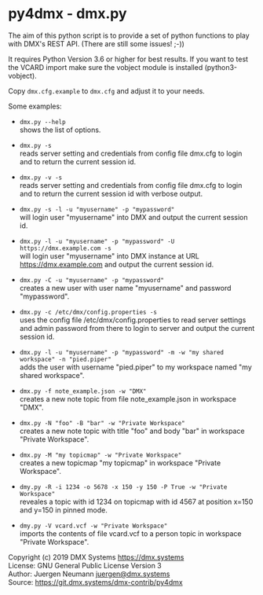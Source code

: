 py4dmx - dmx.py
===============


The aim of this python script is to provide a set of python functions to play
with DMX's REST API. (There are still some issues! ;-))

It requires Python Version 3.6 or higher for best results. If you want to test
the VCARD import make sure the vobject module is installed (python3-vobject).

Copy `dmx.cfg.example` to `dmx.cfg` and adjust it to your needs.


Some examples:

 * `dmx.py --help`  
   shows the list of options.

 * `dmx.py -s`  
   reads server setting and credentials from config file dmx.cfg to login and to return
   the current session id.

 * `dmx.py -v -s`  
   reads server setting and credentials from config file dmx.cfg to login and to return
   the current session id with verbose output.

 * `dmx.py -s -l -u "myusername" -p "mypassword"`  
   will login user "myusername" into DMX and output the current session id.

 * `dmx.py -l -u "myusername" -p "mypassword" -U https://dmx.example.com -s`  
   will login user "myusername" into DMX instance at URL https://dmx.example.com
   and output the current session id.

 * `dmx.py -C -u "myusername" -p "mypassword"`  
   creates a new user with user name "myusername" and password "mypassword".

 * `dmx.py -c /etc/dmx/config.properties -s`  
   uses the config file /etc/dmx/config.properties to read server settings and 
   admin password from there to login to server and output the current session id.

 * `dmx.py -l -u "myusername" -p "mypassword" -m -w "my shared workspace" -n "pied.piper"`  
   adds the user with username "pied.piper" to my workspace named "my shared workspace".

 * `dmx.py -f note_example.json -w "DMX"`  
   creates a new note topic from file note_example.json in workspace "DMX".

 * `dmx.py -N "foo" -B "bar" -w "Private Workspace"`  
   creates a new note topic with title "foo" and body "bar" in workspace "Private Workspace".

 * `dmx.py -M "my topicmap" -w "Private Workspace"`  
   creates a new topicmap "my topicmap" in workspace "Private Workspace".  

 * `dmy.py -R -i 1234 -o 5678 -x 150 -y 150 -P True -w "Private Workspace"`  
   reveales a topic with id 1234 on topicmap with id 4567 at position x=150 and y=150 in pinned mode.

 * `dmy.py -V vcard.vcf -w "Private Workspace"`  
   imports the contents of file vcard.vcf to a person topic in workspace "Private Workspace".


Copyright (c) 2019 DMX Systems <https://dmx.systems>    
License: GNU General Public License Version 3    
Author: Juergen Neumann <juergen@dmx.systems>    
Source: https://git.dmx.systems/dmx-contrib/py4dmx
